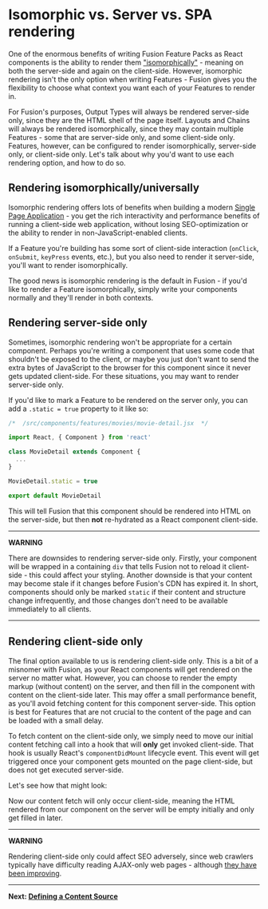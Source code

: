 # Isomorphic vs. Server vs. SPA rendering

One of the enormous benefits of writing Fusion Feature Packs as React components is the ability to render them ["isomorphically"](https://en.wikipedia.org/wiki/Isomorphic_JavaScript) - meaning on both the server-side and again on the client-side. However, isomorphic rendering isn't the only option when writing Features - Fusion gives you the flexibility to choose what context you want each of your Features to render in.

For Fusion's purposes, Output Types will always be rendered server-side only, since they are the HTML shell of the page itself. Layouts and Chains will always be rendered isomorphically, since they may contain multiple Features - some that are server-side only, and some client-side only. Features, however, can be configured to render isomorphically, server-side only, or client-side only. Let's talk about why you'd want to use each rendering option, and how to do so.

## Rendering isomorphically/universally

Isomorphic rendering offers lots of benefits when building a modern [Single Page Application](https://en.wikipedia.org/wiki/Single-page_application) - you get the rich interactivity and performance benefits of running a client-side web application, without losing SEO-optimization or the ability to render in non-JavaScript-enabled clients.

If a Feature you're building has some sort of client-side interaction (`onClick`, `onSubmit`, `keyPress` events, etc.), but you also need to render it server-side, you'll want to render isomorphically.

The good news is isomorphic rendering is the default in Fusion - if you'd like to render a Feature isomorphically, simply write your components normally and they'll render in both contexts.

## Rendering server-side only

Sometimes, isomorphic rendering won't be appropriate for a certain component. Perhaps you're writing a component that uses some code that shouldn't be exposed to the client, or maybe you just don't want to send the extra bytes of JavaScript to the browser for this component since it never gets updated client-side. For these situations, you may want to render server-side only.

If you'd like to mark a Feature to be rendered on the server only, you can add a `.static = true` property to it like so:

```jsx
/*  /src/components/features/movies/movie-detail.jsx  */

import React, { Component } from 'react'

class MovieDetail extends Component {
  ...
}

MovieDetail.static = true

export default MovieDetail
```

This will tell Fusion that this component should be rendered into HTML on the server-side, but then **not** re-hydrated as a React component client-side.

---

**WARNING**

There are downsides to rendering server-side only. Firstly, your component will be wrapped in a containing `div` that tells Fusion not to reload it client-side - this could affect your styling. Another downside is that your content may become stale if it changes before Fusion's CDN has expired it. In short, components should only be marked `static` if their content and structure change infrequently, and those changes don't need to be available immediately to all clients.

---

## Rendering client-side only

The final option available to us is rendering client-side only. This is a bit of a misnomer with Fusion, as your React components will get rendered on the server no matter what. However, you can choose to render the empty markup (without content) on the server, and then fill in the component with content on the client-side later. This may offer a small performance benefit, as you'll avoid fetching content for this component server-side. This option is best for Features that are not crucial to the content of the page and can be loaded with a small delay.

To fetch content on the client-side only, we simply need to move our initial content fetching call into a hook that will **only** get invoked client-side. That hook is usually React's `componentDidMount` lifecycle event. This event will get triggered once your component gets mounted on the page client-side, but does not get executed server-side.

Let's see how that might look:

<!-- TODO: move this doc until after content fetching to illustrate invoking a content fetch in `componentDidMount` -->

Now our content fetch will only occur client-side, meaning the HTML rendered from our component on the server will be empty initially and only get filled in later.

---

**WARNING**

Rendering client-side only could affect SEO adversely, since web crawlers typically have difficulty reading AJAX-only web pages - although [they have been improving](https://developers.google.com/search/docs/ajax-crawling/docs/learn-more).

---

 **Next: [Defining a Content Source](./defining-content-source.md)**
